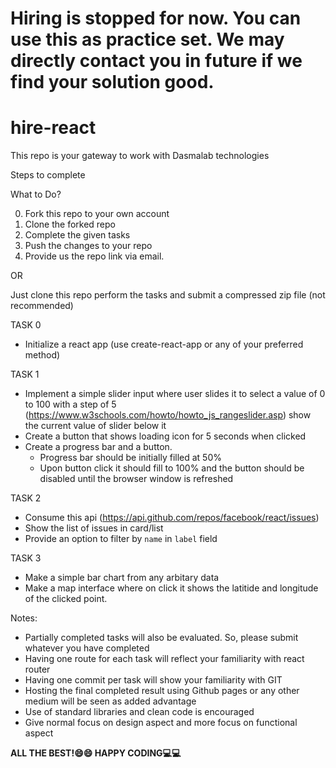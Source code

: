 # Hiring is stopped for now. You can use this as practice set. We may directly contact you in future if we find your solution good.
# hire-react

This repo is your gateway to work with Dasmalab technologies

Steps to complete

What to Do?

0. Fork this repo to your own account
1. Clone the forked repo 
2. Complete the given tasks
3. Push the changes to your repo
4. Provide us the repo link via email.

OR

Just clone this repo perform the tasks and submit a compressed zip file (not recommended)

TASK 0
- Initialize a react app (use create-react-app or any of your preferred method)

TASK 1
- Implement a simple slider input where user slides it to select a value of 0 to 100 with a step of 5 (https://www.w3schools.com/howto/howto_js_rangeslider.asp) show the current value of slider below it
- Create a button that shows loading icon for 5 seconds when clicked
- Create a progress bar and a button.
  - Progress bar should be initially filled at 50%
  - Upon button click it should fill to 100% and the button should be disabled until the browser window is refreshed

TASK 2
- Consume this api (https://api.github.com/repos/facebook/react/issues)
- Show the list of issues in card/list
- Provide an option to filter by `name` in `label` field

TASK 3
- Make a simple bar chart from any arbitary data
- Make a map interface where on click it shows the latitide and longitude of the clicked point.

Notes:
- Partially completed tasks will also be evaluated. So, please submit whatever you have completed
- Having one route for each task will reflect your familiarity with react router
- Having one commit per task will show your familiarity with GIT
- Hosting the final completed result using Github pages or any other medium will be seen as added advantage
- Use of standard libraries and clean code is encouraged
- Give normal focus on design aspect and more focus on functional aspect

**ALL THE BEST!😄😄 HAPPY CODING💻💻**
